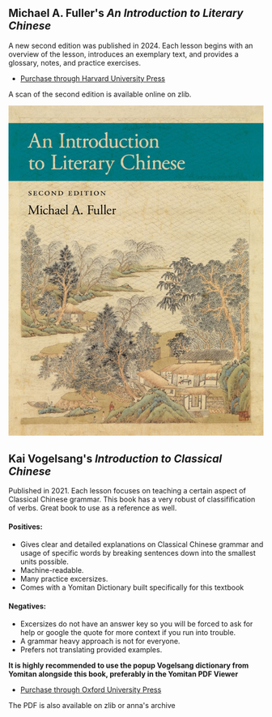 ## Michael A. Fuller's *An Introduction to Literary Chinese*
A new second edition was published in 2024.
Each lesson begins with an overview of the lesson, introduces an exemplary text, and provides a glossary, notes, and practice exercises. 



- [Purchase  through Harvard University Press](https://www.hup.harvard.edu/books/9780674295858)

A scan of the second edition is available  online on zlib.

![](img/fuller1.png)


## Kai Vogelsang's *Introduction to Classical Chinese*

Published in 2021.
Each lesson focuses on teaching a certain aspect of Classical Chinese grammar. This book has a very robust of classifification of verbs. Great book to use as a reference as well.
#### Positives:

- Gives clear and detailed explanations on Classical Chinese grammar and usage of specific words by breaking sentences down into the smallest units possible.
- Machine-readable.
- Many practice excersizes.
- Comes with a Yomitan Dictionary built specifically for this textbook

#### Negatives:
- Excersizes do not have an answer key so you will be forced to ask for help or google the quote for more context if you run into trouble.
- A grammar heavy approach is not for everyone.
- Prefers not translating provided examples.

**It is highly recommended to use the popup Vogelsang dictionary from Yomitan alongside this book, preferably in the Yomitan PDF Viewer**


- [Purchase through Oxford University Press](https://global.oup.com/academic/product/introduction-to-classical-chinese-9780198834984?cc=tw&lang=en&)

The PDF is also available on zlib or anna's archive